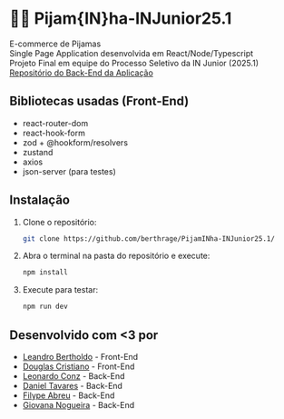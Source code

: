 # 🐺👚 Pijam{IN}ha-INJunior25.1
E-commerce de Pijamas  
Single Page Application desenvolvida em React/Node/Typescript  
Projeto Final em equipe do Processo Seletivo da IN Junior (2025.1)  
[Repositório do Back-End da Aplicação](https://github.com/zfrekey/pijaminha-injunior-backend)

## Bibliotecas usadas (Front-End)
- react-router-dom
- react-hook-form
- zod + @hookform/resolvers
- zustand
- axios
- json-server (para testes)


## Instalação 
1. Clone o repositório:
   ```sh
   git clone https://github.com/berthrage/PijamINha-INJunior25.1/
2. Abra o terminal na pasta do repositório e execute:
   ```sh
   npm install
3. Execute para testar:
   ```sh
   npm run dev

## Desenvolvido com <3 por
- [Leandro Bertholdo](https://github.com/berthrage) - Front-End  
- [Douglas Cristiano](https://github.com/DougCristiano) - Front-End  
- [Leonardo Conz](https://github.com/leoconz10) - Back-End   
- [Daniel Tavares](https://github.com/tavrsd) - Back-End  
- [Filype Abreu](https://github.com/zfrekey) - Back-End  
- [Giovana Nogueira](https://github.com/gsnog) - Back-End  
